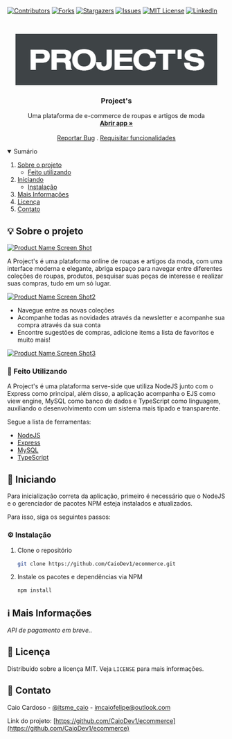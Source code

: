 [![Contributors][contributors-shield]][contributors-url]
[![Forks][forks-shield]][forks-url]
[![Stargazers][stars-shield]][stars-url]
[![Issues][issues-shield]][issues-url]
[![MIT License][license-shield]][license-url]
[![LinkedIn][linkedin-shield]][linkedin-url]


<!-- PROJECT LOGO -->
<br />
<p align="center">
  <a href="https://github.com/CaioDev1/quizzy">
    <img src="public/image.png" alt="Logo">
  </a>

  <h3 align="center">Project's</h3>

  <p align="center">
    Uma plataforma de e-commerce de roupas e artigos de moda
    <br />
    <a href="https://projects-ecommerce.herokuapp.com/"><strong>Abrir app »</strong></a>
    <br />
    <br />
    <a href="https://github.com/CaioDev1/ecommerce/issues">Reportar Bug</a>
    .
    <a href="https://github.com/CaioDev1/ecommerce/issues">Requisitar funcionalidades</a>
  </p>
</p>



<!-- TABLE OF CONTENTS -->
<details open="open">
  <summary>Sumário</summary>
  <ol>
    <li>
      <a href="#sobre-o-projeto">Sobre o projeto</a>
      <ul>
        <li><a href="#feito-utilizando">Feito utilizando</a></li>
      </ul>
    </li>
    <li>
      <a href="#iniciando">Iniciando</a>
      <ul>
        <li><a href="#instalação">Instalação</a></li>
      </ul>
    </li>
    <li><a href="#mais-informações">Mais Informações</a></li>
    <li><a href="#licença">Licença</a></li>
    <li><a href="#contato">Contato</a></li>
  </ol>
</details>



<!-- ABOUT THE PROJECT -->
<h2 id="sobre-o-projeto">💡 Sobre o projeto</h2>

[![Product Name Screen Shot][product-screenshot]](https://projects-ecommerce.herokuapp.com/)

A Project's é uma plataforma online de roupas e artigos da moda, com uma interface moderna e elegante, abriga espaço para navegar entre diferentes coleções de roupas, produtos, pesquisar suas
peças de interesse e realizar suas compras, tudo em um só lugar.

[![Product Name Screen Shot2][product-screenshot2]](https://projects-ecommerce.herokuapp.com/)

* Navegue entre as novas coleções
* Acompanhe todas as novidades através da newsletter e acompanhe sua compra através da sua conta
* Encontre sugestões de compras, adicione items a lista de favoritos e muito mais!

[![Product Name Screen Shot3][product-screenshot3]](https://projects-ecommerce.herokuapp.com/)

<h3 id="feito-utilizando">🔧 Feito Utilizando</h3>

A Project's é uma plataforma serve-side que utiliza NodeJS junto com o Express como principal, além disso, a aplicação acompanha o EJS como view engine, MySQL como banco de dados
e TypeScript como linguagem, auxiliando o desenvolvimento com um sistema mais tipado e transparente.

Segue a lista de ferramentas:
* [NodeJS](https://nodejs.org/en/)
* [Express](https://expressjs.com/pt-br/)
* [MySQL](https://www.mysql.com/)
* [TypeScript](https://www.typescriptlang.org/)

<!-- GETTING STARTED -->
<h2 id="Iniciando">📖 Iniciando</h2>

Para inicialização correta da aplicação, primeiro é necessário que o NodeJS e o gerenciador de pacotes NPM esteja instalados e atualizados.

Para isso, siga os seguintes passos:

<h3 id="instalação">⚙ Instalação</h3>

1. Clone o repositório
   ```sh
   git clone https://github.com/CaioDev1/ecommerce.git
   ```
2. Instale os pacotes e dependências via NPM
   ```sh
   npm install
   ```


<!-- USAGE EXAMPLES -->
<h2 id="mais-informações">ℹ Mais Informações</h2>

_API de pagamento em breve.._

<!-- _[Quizzy NodeJS API](https://github.com/CaioDev1/quizzy-api)_ ->


<!-- LICENSE -->
<h2 id="licença">📜 Licença</h2>

Distribuído sobre a licença MIT. Veja `LICENSE` para mais informações.


<!-- CONTACT -->
<h2 id="contato">📩 Contato</h2>

Caio Cardoso - [@itsme_caio](https://instagram.com/itsme_caio) - imcaiofelipe@outlook.com

Link do projeto: [https://github.com/CaioDev1/ecommerce](https://github.com/CaioDev1/ecommerce)





<!-- MARKDOWN LINKS & IMAGES -->
<!-- https://www.markdownguide.org/basic-syntax/#reference-style-links -->
[contributors-shield]: https://img.shields.io/github/contributors/CaioDev1/ecommerce.svg?style=for-the-badge
[contributors-url]: https://github.com/CaioDev1/ecommerce/graphs/contributors
[forks-shield]: https://img.shields.io/github/forks/CaioDev1/ecommerce.svg?style=for-the-badge
[forks-url]: https://github.com/CaioDev1/ecommerce/network/members
[stars-shield]: https://img.shields.io/github/stars/CaioDev1/ecommerce.svg?style=for-the-badge
[stars-url]: https://github.com/CaioDev1/ecommerce/stargazers
[issues-shield]: https://img.shields.io/github/issues/CaioDev1/ecommerce.svg?style=for-the-badge
[issues-url]: https://github.com/CaioDev1/ecommerce/issues
[license-shield]: https://img.shields.io/github/license/CaioDev1/ecommerce.svg?style=for-the-badge
[license-url]: https://github.com/CaioDev1/ecommerce/blob/master/LICENSE.txt
[linkedin-shield]: https://img.shields.io/badge/-LinkedIn-black.svg?style=for-the-badge&logo=linkedin&colorB=555
[linkedin-url]: https://www.linkedin.com/in/caio-cardoso-158133196
[product-screenshot]: public/ecommerce-gif1.gif
[product-screenshot2]: public/ecommerce-gif2.gif
[product-screenshot3]: public/ecommerce-gif3.gif
